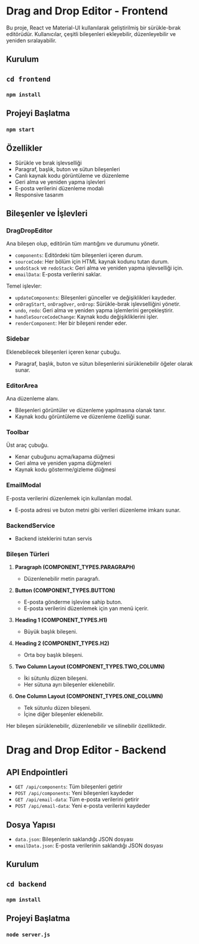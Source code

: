 # Drag and Drop Editor - Frontend

Bu proje, React ve Material-UI kullanılarak geliştirilmiş bir sürükle-bırak editörüdür. Kullanıcılar, çeşitli bileşenleri ekleyebilir, düzenleyebilir ve yeniden sıralayabilir.

## Kurulum

## `cd frontend`

### `npm install`

## Projeyi Başlatma

### `npm start`

## Özellikler

- Sürükle ve bırak işlevselliği
- Paragraf, başlık, buton ve sütun bileşenleri
- Canlı kaynak kodu görüntüleme ve düzenleme
- Geri alma ve yeniden yapma işlevleri
- E-posta verilerini düzenleme modalı
- Responsive tasarım

## Bileşenler ve İşlevleri

### DragDropEditor
Ana bileşen olup, editörün tüm mantığını ve durumunu yönetir.

- `components`: Editördeki tüm bileşenleri içeren durum.
- `sourceCode`: Her bölüm için HTML kaynak kodunu tutan durum.
- `undoStack` ve `redoStack`: Geri alma ve yeniden yapma işlevselliği için.
- `emailData`: E-posta verilerini saklar.

Temel işlevler:
- `updateComponents`: Bileşenleri günceller ve değişiklikleri kaydeder.
- `onDragStart`, `onDragOver`, `onDrop`: Sürükle-bırak işlevselliğini yönetir.
- `undo`, `redo`: Geri alma ve yeniden yapma işlemlerini gerçekleştirir.
- `handleSourceCodeChange`: Kaynak kodu değişikliklerini işler.
- `renderComponent`: Her bir bileşeni render eder.

### Sidebar
Eklenebilecek bileşenleri içeren kenar çubuğu.

- Paragraf, başlık, buton ve sütun bileşenlerini sürüklenebilir öğeler olarak sunar.

### EditorArea
Ana düzenleme alanı.

- Bileşenleri görüntüler ve düzenleme yapılmasına olanak tanır.
- Kaynak kodu görüntüleme ve düzenleme özelliği sunar.

### Toolbar
Üst araç çubuğu.

- Kenar çubuğunu açma/kapama düğmesi
- Geri alma ve yeniden yapma düğmeleri
- Kaynak kodu gösterme/gizleme düğmesi

### EmailModal
E-posta verilerini düzenlemek için kullanılan modal.

- E-posta adresi ve buton metni gibi verileri düzenleme imkanı sunar.

### BackendService

- Backend isteklerini tutan servis

### Bileşen Türleri

1. **Paragraph (COMPONENT_TYPES.PARAGRAPH)**
   - Düzenlenebilir metin paragrafı.

2. **Button (COMPONENT_TYPES.BUTTON)**
   - E-posta gönderme işlevine sahip buton.
   - E-posta verilerini düzenlemek için yan menü içerir.

3. **Heading 1 (COMPONENT_TYPES.H1)**
   - Büyük başlık bileşeni.

4. **Heading 2 (COMPONENT_TYPES.H2)**
   - Orta boy başlık bileşeni.

5. **Two Column Layout (COMPONENT_TYPES.TWO_COLUMN)**
   - İki sütunlu düzen bileşeni.
   - Her sütuna ayrı bileşenler eklenebilir.

6. **One Column Layout (COMPONENT_TYPES.ONE_COLUMN)**
   - Tek sütunlu düzen bileşeni.
   - İçine diğer bileşenler eklenebilir.

Her bileşen sürüklenebilir, düzenlenebilir ve silinebilir özelliktedir.

# Drag and Drop Editor - Backend

## API Endpointleri

- `GET /api/components`: Tüm bileşenleri getirir
- `POST /api/components`: Yeni bileşenleri kaydeder
- `GET /api/email-data`: Tüm e-posta verilerini getirir
- `POST /api/email-data`: Yeni e-posta verilerini kaydeder

## Dosya Yapısı

- `data.json`: Bileşenlerin saklandığı JSON dosyası
- `emailData.json`: E-posta verilerinin saklandığı JSON dosyası

## Kurulum

## `cd backend`

### `npm install`

## Projeyi Başlatma

### `node server.js`